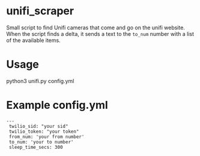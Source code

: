 # unifi_scraper
Small script to find Unifi cameras that come and go on the unifi website. 
When the script finds a delta, it sends a text to the ```to_num``` number with a list of the available items.

# Usage
python3 unifi.py config.yml

# Example config.yml
```
---
 twilio_sid: "your sid"
 twilio_token: "your token"
 from_num: 'your from number'
 to_num: 'your to number'
 sleep_time_secs: 300
 ```
